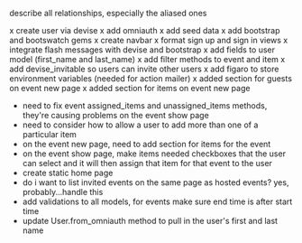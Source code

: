describe all relationships, especially the aliased ones

x create user via devise
x add omniauth
x add seed data
x add bootstrap and bootswatch gems
x create navbar
x format sign up and sign in views
x integrate flash messages with devise and bootstrap
x add fields to user model (first_name and last_name)
x add filter methods to event and item
x add devise_invitable so users can invite other users
x add figaro to store environment variables (needed for action mailer)
x added section for guests on event new page
x added section for items on event new page

* need to fix event assigned_items and unassigned_items methods, they're causing problems on the event show page
* need to consider how to allow a user to add more than one of a particular item
* on the event new page, need to add section for items for the event
* on the event show page, make items needed checkboxes that the user can select and it will then assign that item for that event to the user
* create static home page
* do i want to list invited events on the same page as hosted events? yes, probably...handle this
* add validations to all models, for events make sure end time is after start time
* update User.from_omniauth method to pull in the user's first and last name
